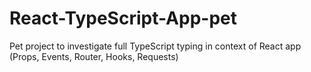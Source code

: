 # React-TypeScript-App-pet
Pet project to investigate full TypeScript typing in context of React app (Props, Events, Router, Hooks, Requests)
